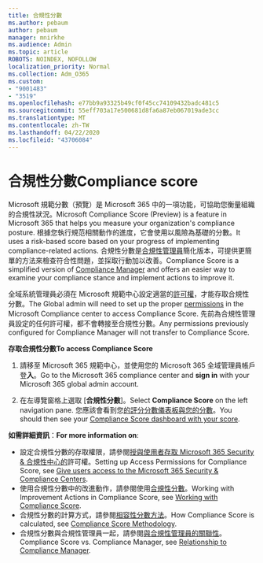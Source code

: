 ```yaml
---
title: 合規性分數
ms.author: pebaum
author: pebaum
manager: mnirkhe
ms.audience: Admin
ms.topic: article
ROBOTS: NOINDEX, NOFOLLOW
localization_priority: Normal
ms.collection: Adm_O365
ms.custom:
- "9001483"
- "3519"
ms.openlocfilehash: e77bb9a93325b49cf0f45cc74109432badc481c5
ms.sourcegitcommit: 55eff703a17e500681d8fa6a87eb067019ade3cc
ms.translationtype: MT
ms.contentlocale: zh-TW
ms.lasthandoff: 04/22/2020
ms.locfileid: "43706084"
---
```

# <a name="compliance-score"></a><span data-ttu-id="60c45-102">合規性分數</span><span class="sxs-lookup"><span data-stu-id="60c45-102">Compliance score</span></span>

<span data-ttu-id="60c45-103">Microsoft 規範分數（預覽）是 Microsoft 365 中的一項功能，可協助您衡量組織的合規性狀況。</span><span class="sxs-lookup"><span data-stu-id="60c45-103">Microsoft Compliance Score (Preview) is a feature in Microsoft 365 that helps you measure your organization's compliance posture.</span></span> <span data-ttu-id="60c45-104">根據您執行規范相關動作的進度，它會使用以風險為基礎的分數。</span><span class="sxs-lookup"><span data-stu-id="60c45-104">It uses a risk-based score based on your progress of implementing compliance-related actions.</span></span>   <span data-ttu-id="60c45-105">合規性分數是[合規性管理員](https://docs.microsoft.com/microsoft-365/compliance/compliance-manager-overview)簡化版本，可提供更簡單的方法來檢查符合性問題，並採取行動加以改善。</span><span class="sxs-lookup"><span data-stu-id="60c45-105">Compliance Score is a simplified version of [Compliance Manager](https://docs.microsoft.com/microsoft-365/compliance/compliance-manager-overview) and offers an easier way to examine your compliance stance and implement actions to improve it.</span></span> 

<span data-ttu-id="60c45-106">全域系統管理員必須在 Microsoft 規範中心設定適當的[許可權](https://docs.microsoft.com/microsoft-365/security/office-365-security/permissions-in-the-security-and-compliance-center)，才能存取合規性分數。</span><span class="sxs-lookup"><span data-stu-id="60c45-106">The Global admin will need to set up the proper [permissions](https://docs.microsoft.com/microsoft-365/security/office-365-security/permissions-in-the-security-and-compliance-center) in the Microsoft Compliance center to access Compliance Score.</span></span>  <span data-ttu-id="60c45-107">先前為合規性管理員設定的任何許可權，都不會轉接至合規性分數。</span><span class="sxs-lookup"><span data-stu-id="60c45-107">Any permissions previously configured for Compliance Manager will not transfer to Compliance Score.</span></span>

<span data-ttu-id="60c45-108">**存取合規性分數**</span><span class="sxs-lookup"><span data-stu-id="60c45-108">**To access Compliance Score**</span></span>

1. <span data-ttu-id="60c45-109">請移至 Microsoft 365 規範中心，並使用您的 Microsoft 365 全域管理員帳戶登**入**。</span><span class="sxs-lookup"><span data-stu-id="60c45-109">Go to the Microsoft 365 compliance center and **sign in** with your Microsoft 365 global admin account.</span></span>

2. <span data-ttu-id="60c45-110">在左導覽窗格上選取 [**合規性分數**]。</span><span class="sxs-lookup"><span data-stu-id="60c45-110">Select **Compliance Score** on the left navigation pane.</span></span> <span data-ttu-id="60c45-111">您應該會看到您[的評分分數儀表板與您的分數](https://docs.microsoft.com/microsoft-365/compliance/compliance-score-setup#understand-the-compliance-score-dashboard)。</span><span class="sxs-lookup"><span data-stu-id="60c45-111">You should then see your [Compliance Score dashboard with your score](https://docs.microsoft.com/microsoft-365/compliance/compliance-score-setup#understand-the-compliance-score-dashboard).</span></span>
 

<span data-ttu-id="60c45-112">**如需詳細資訊**：</span><span class="sxs-lookup"><span data-stu-id="60c45-112">**For more information on**:</span></span>

- <span data-ttu-id="60c45-113">設定合規性分數的存取權限，請參閱[授與使用者存取 Microsoft 365 Security & 合規性中心的](https://docs.microsoft.com/microsoft-365/security/office-365-security/grant-access-to-the-security-and-compliance-center)許可權。</span><span class="sxs-lookup"><span data-stu-id="60c45-113">Setting up Access Permissions for Compliance Score, see [Give users access to the Microsoft 365 Security & Compliance Centers](https://docs.microsoft.com/microsoft-365/security/office-365-security/grant-access-to-the-security-and-compliance-center).</span></span>
- <span data-ttu-id="60c45-114">使用合規性分數中的改進動作，請參閱使用[合規性分數](https://docs.microsoft.com/microsoft-365/compliance/working-with-compliance-score)。</span><span class="sxs-lookup"><span data-stu-id="60c45-114">Working with Improvement Actions in Compliance Score, see  [Working with Compliance Score](https://docs.microsoft.com/microsoft-365/compliance/working-with-compliance-score).</span></span>
- <span data-ttu-id="60c45-115">合規性分數的計算方式，請參閱[相容性分數方法](https://docs.microsoft.com/microsoft-365/compliance/compliance-score-methodology)。</span><span class="sxs-lookup"><span data-stu-id="60c45-115">How Compliance Score is calculated, see [Compliance Score Methodology](https://docs.microsoft.com/microsoft-365/compliance/compliance-score-methodology).</span></span>
- <span data-ttu-id="60c45-116">合規性分數與合規性管理員一起，請參閱[與合規性管理員的關聯性](https://docs.microsoft.com/microsoft-365/compliance/compliance-score#relationship-to-compliance-manager)。</span><span class="sxs-lookup"><span data-stu-id="60c45-116">Compliance Score vs. Compliance Manager, see [Relationship to Compliance Manager](https://docs.microsoft.com/microsoft-365/compliance/compliance-score#relationship-to-compliance-manager).</span></span>

